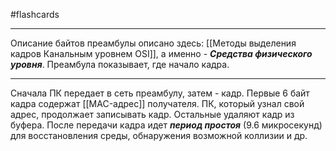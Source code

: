 #flashcards 
***
Описание байтов преамбулы описано здесь: [[Методы выделения кадров Канальным уровнем OSI]], а именно - ***Средства физического уровня***. Преамбула показывает, где начало кадра.
***
Сначала ПК передает в сеть преамбулу, затем - кадр. Первые 6 байт кадра содержат [[MAC-адрес]] получателя. ПК, который узнал свой адрес, продолжает записывать кадр. Остальные удаляют кадр из буфера.
После передачи кадра идет ***период простоя*** (9.6 микросекунд) для восстановления среды, обнаружения возможной коллизии и др.